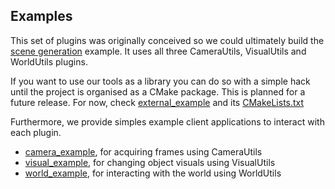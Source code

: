 ## Examples

This set of plugins was originally conceived so we could ultimately build the [scene generation] example.
It uses all three CameraUtils, VisualUtils and WorldUtils plugins.

If you want to use our tools as a library you can do so with a simple hack until the project is organised as a CMake package.
This is planned for a future release.
For now, check [external_example] and its [CMakeLists.txt]

Furthermore, we provide simples example client applications to interact with each plugin.
- [camera_example], for acquiring frames using CameraUtils
- [visual_example], for changing object visuals using VisualUtils
- [world_example], for interacting with the world using WorldUtils 

[external_example]: external_example
[CMakeLists.txt]: external_example/CMakeLists.txt

[scene generation]: scene_example
[camera_example]: camera_example 
[visual_example]: visual_example
[world_example]: world_example
